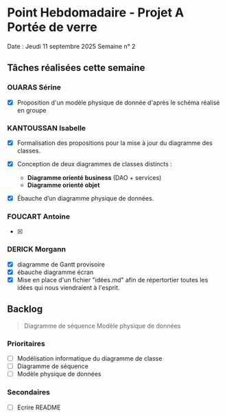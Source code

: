 # Point Hebdomadaire - Projet A Portée de verre

Date : Jeudi 11 septembre 2025
Semaine n° 2

## Tâches réalisées cette semaine

### OUARAS Sérine

- [x] Proposition d'un modèle physique de donnée d'après le schéma réalisé en groupe

### KANTOUSSAN Isabelle

- [x] Formalisation des propositions pour la mise à jour du diagramme des classes.
- [x] Conception de deux diagrammes de classes distincts :
    - **Diagramme orienté business** (DAO + services)
    - **Diagramme orienté objet**
- [x] Ébauche d’un diagramme physique de données.


### FOUCART Antoine

- [x]

### DERICK Morgann

- [x] diagramme de Gantt provisoire
- [x] ébauche diagramme écran
- [x] Mise en place d'un fichier "idées.md" afin de répertortier toutes les idées
        qui nous viendraient à l'esprit.

## Backlog

> Diagramme de séquence
> Modèle physique de données


### Prioritaires

- [ ] Modélisation informatique du diagramme de classe
- [ ] Diagramme de séquence
- [ ] Modèle physique de données

### Secondaires

- [ ] Ecrire README
